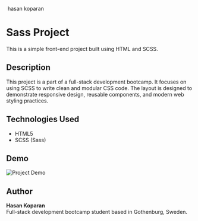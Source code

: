 ​
hasan koparan
​
# Sass Project

This is a simple front-end project built using HTML and SCSS.

## Description

This project is a part of a full-stack development bootcamp. It focuses on using SCSS to write clean and modular CSS code. The layout is designed to demonstrate responsive design, reusable components, and modern web styling practices.

## Technologies Used

- HTML5
- SCSS (Sass)

## Demo

![Project Demo](EkranKaydı2025-04-0821.35.12-ezgif.com-video-to-gif-converted.gif)  
## Author

**Hasan Koparan**  
Full-stack development bootcamp student based in Gothenburg, Sweden.
